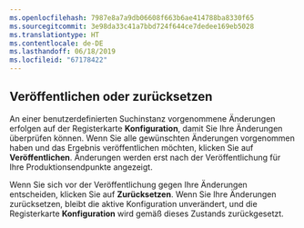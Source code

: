 ```yaml
---
ms.openlocfilehash: 7987e8a7a9db06608f663b6ae414788ba8330f65
ms.sourcegitcommit: 3e98da33c41a7bbd724f644ce7dedee169eb5028
ms.translationtype: HT
ms.contentlocale: de-DE
ms.lasthandoff: 06/18/2019
ms.locfileid: "67178422"
---
```

## <a name="publish-or-revert"></a>Veröffentlichen oder zurücksetzen
An einer benutzerdefinierten Suchinstanz vorgenommene Änderungen erfolgen auf der Registerkarte **Konfiguration**, damit Sie Ihre Änderungen überprüfen können. Wenn Sie alle gewünschten Änderungen vorgenommen haben und das Ergebnis veröffentlichen möchten, klicken Sie auf **Veröffentlichen**. Änderungen werden erst nach der Veröffentlichung für Ihre Produktionsendpunkte angezeigt.

Wenn Sie sich vor der Veröffentlichung gegen Ihre Änderungen entscheiden, klicken Sie auf **Zurücksetzen**. Wenn Sie Ihre Änderungen zurücksetzen, bleibt die aktive Konfiguration unverändert, und die Registerkarte **Konfiguration** wird gemäß dieses Zustands zurückgesetzt.
